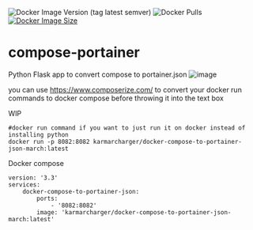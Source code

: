 ![Docker Image Version (tag latest semver)](https://img.shields.io/docker/v/karmarcharger/docker-compose-to-portainer-json-march/latest)
![Docker Pulls](https://img.shields.io/docker/pulls/karmarcharger/docker-compose-to-portainer-json-march)
[![Docker Image Size](https://badgen.net/docker/size/karmarcharger/docker-compose-to-portainer-json-march?icon=docker&label=image%20size)](https://hub.docker.com/r/karmarcharger/docker-compose-to-portainer-json-march)
# compose-portainer
Python Flask app to convert compose to portainer.json
![image](https://github.com/karmarcharger/compose-portainer/assets/10364143/d957519c-9953-4dcb-abed-74ebf661c0bc)



you can use https://www.composerize.com/ to convert your docker run commands to docker compose before throwing it into the text box

WIP
```
#docker run command if you want to just run it on docker instead of installing python
docker run -p 8082:8082 karmarcharger/docker-compose-to-portainer-json-march:latest
```
Docker compose
```
version: '3.3'
services:
    docker-compose-to-portainer-json:
        ports:
            - '8082:8082'
        image: 'karmarcharger/docker-compose-to-portainer-json-march:latest'
```
